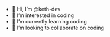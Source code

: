 - 👋 Hi, I’m @keth-dev
- 👀 I’m interested in coding 
- 🌱 I’m currently learning coding 
- 💞️ I’m looking to collaborate on coding

